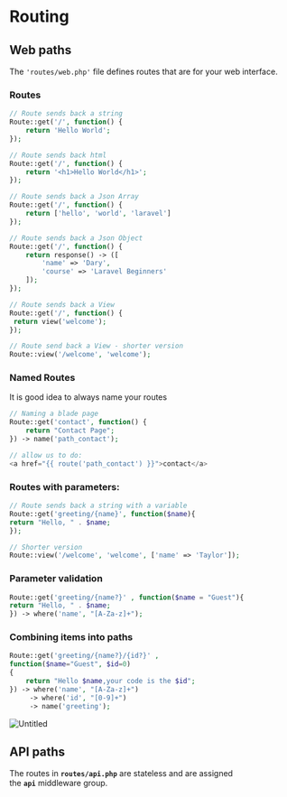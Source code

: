 # Routing

## Web paths

The `'routes/web.php'` file defines routes that are for your web interface.

### Routes

```php
// Route sends back a string
Route::get('/', function() {
	return 'Hello World';
});

// Route sends back html
Route::get('/', function() {
	return '<h1>Hello World</h1>';
});

// Route sends back a Json Array
Route::get('/', function() {
	return ['hello', 'world', 'laravel']
});

// Route sends back a Json Object
Route::get('/', function() {
	return response() -> ([
		'name' => 'Dary',
		'course' => 'Laravel Beginners'
	]);
});

// Route sends back a View
Route::get('/', function() {
 return view('welcome');
});

// Route send back a View - shorter version
Route::view('/welcome', 'welcome');

```

### Named Routes

It is good idea to always name your routes

```php
// Naming a blade page
Route::get('contact', function() {
	return "Contact Page";
}) -> name('path_contact');

// allow us to do: 
<a href="{{ route('path_contact') }}">contact</a>
```

### Routes with parameters:

```php
// Route sends back a string with a variable
Route::get('greeting/{name}', function($name){
return "Hello, " . $name;
});

// Shorter version
Route::view('/welcome', 'welcome', ['name' => 'Taylor']);
```

### Parameter validation

```php
Route::get('greeting/{name?}' , function($name = "Guest"){
return "Hello, " . $name;
}) -> where('name', "[A-Za-z]+");
```

### Combining items into paths

```php
Route::get('greeting/{name?}/{id?}' ,
function($name="Guest", $id=0)
{
	return "Hello $name,your code is the $id"; 
}) -> where('name', "[A-Za-z]+")
	 -> where('id', "[0-9]+")
	 -> name('greeting');
```

![Untitled](Routes%20809fe6cee12a47e7ae8cee8ab1d56779/Untitled.png)

## API paths

The routes in **`routes/api.php`** are stateless and are assigned the **`api`** middleware group.